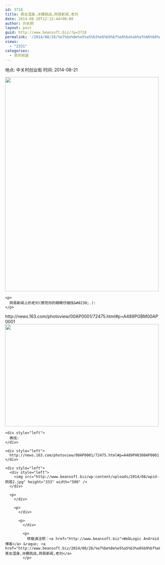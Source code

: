 ```yaml
---
id: 3718
title: 美女湿身,冰桶挑战,网易新闻,老刘
date: 2014-08-26T12:15:44+00:00
author: 刘长炯
layout: post
guid: http://www.beansoft.biz/?p=3718
permalink: '/2014/08/26/%e7%be%8e%e5%a5%b3%e6%b9%bf%e8%ba%ab%e5%86%b0%e6%a1%b6%e6%8c%91%e6%88%98%e7%bd%91%e6%98%93%e6%96%b0%e9%97%bb%e8%80%81%e5%88%98/'
views:
  - "2331"
categories:
  - 资讯频道
---
```

地点: 中关村创业街 时间: 2014-08-21

<div>
  <div style="left">
    <img src="http://www.beansoft.biz/wp-content/uploads/2014/08/wpid-中关村.jpg" height="698" width="500" />
  </div>
  
  <div style="left">
    <div style="left">
    </div>
    
    <p>
      网易新闻上的老刘(擦亮你的眼睛仔细找&#8230;.):
    </p>
  </div>
  
  <div style="left">
    http://news.163.com/photoview/00AP0001/72475.html#p=A489PGBM00AP0001
  </div>
  
  <div style="left">
    <div style="left">
      <img src="http://www.beansoft.biz/wp-content/uploads/2014/08/wpid-网易1.jpg" height="333" width="500" />
    </div>
    
    <div style="left">
      再找:
    </div>
    
    <div style="left">
      http://news.163.com/photoview/00AP0001/72475.html#p=A489PH0300AP0001
    </div>
    
    <div style="left">
      <div style="left">
        <img src="http://www.beansoft.biz/wp-content/uploads/2014/08/wpid-网易2.jpg" height="333" width="500" />
      </div>
      
      <p>
        </div> 
        
        <p>
          </div> 
          
          <p>
            </div> 
            
            <p>
              转载请注明：<a href="http://www.beansoft.biz">WebLogic Android 博客</a> &raquo; <a href="http://www.beansoft.biz/2014/08/26/%e7%be%8e%e5%a5%b3%e6%b9%bf%e8%ba%ab%e5%86%b0%e6%a1%b6%e6%8c%91%e6%88%98%e7%bd%91%e6%98%93%e6%96%b0%e9%97%bb%e8%80%81%e5%88%98/">美女湿身,冰桶挑战,网易新闻,老刘</a>
            </p>